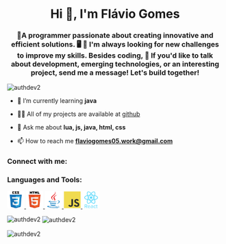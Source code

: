 <h1 align="center">Hi 👋, I'm Flávio Gomes</h1>
<h3 align="center">👋A programmer passionate about creating innovative and efficient solutions. 🖥️ 🚀 I'm always looking for new challenges to improve my skills. Besides coding, 💬 If you'd like to talk about development, emerging technologies, or an interesting project, send me a message! Let's build together!</h3>

<p align="left"> <img src="https://komarev.com/ghpvc/?username=authdev2&label=Profile%20views&color=0e75b6&style=flat" alt="authdev2" /> </p>


- 🌱 I’m currently learning **java**

- 👨‍💻 All of my projects are available at [github](github)

- 💬 Ask me about **lua, js, java, html, css**

- 📫 How to reach me **flaviogomes05.work@gmail.com**

<h3 align="left">Connect with me:</h3>
<p align="left">
</p>

<h3 align="left">Languages and Tools:</h3>
<p align="left"> <a href="https://www.w3schools.com/css/" target="_blank" rel="noreferrer"> <img src="https://raw.githubusercontent.com/devicons/devicon/master/icons/css3/css3-original-wordmark.svg" alt="css3" width="40" height="40"/> </a> <a href="https://www.w3.org/html/" target="_blank" rel="noreferrer"> <img src="https://raw.githubusercontent.com/devicons/devicon/master/icons/html5/html5-original-wordmark.svg" alt="html5" width="40" height="40"/> </a> <a href="https://www.java.com" target="_blank" rel="noreferrer"> <img src="https://raw.githubusercontent.com/devicons/devicon/master/icons/java/java-original.svg" alt="java" width="40" height="40"/> </a> <a href="https://developer.mozilla.org/en-US/docs/Web/JavaScript" target="_blank" rel="noreferrer"> <img src="https://raw.githubusercontent.com/devicons/devicon/master/icons/javascript/javascript-original.svg" alt="javascript" width="40" height="40"/> </a> <a href="https://reactjs.org/" target="_blank" rel="noreferrer"> <img src="https://raw.githubusercontent.com/devicons/devicon/master/icons/react/react-original-wordmark.svg" alt="react" width="40" height="40"/> </a> </p>

<p><img align="left" src="https://github-readme-stats.vercel.app/api/top-langs?username=authdev2&show_icons=true&locale=en&layout=compact" alt="authdev2" /></p>

<p>&nbsp;<img align="center" src="https://github-readme-stats.vercel.app/api?username=authdev2&show_icons=true&locale=en" alt="authdev2" /></p>

<p><img align="center" src="https://github-readme-streak-stats.herokuapp.com/?user=authdev2&" alt="authdev2" /></p>
